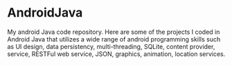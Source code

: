 # AndroidJava
My android Java code repository.
Here are some of the projects I coded in Android Java that utilizes a wide range of android programming skills such as UI design, data persistency, multi-threading, SQLite, content provider, service, RESTFul web service, JSON, graphics, animation, location services. 
